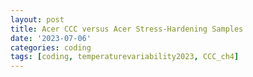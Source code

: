 ```yaml
---
layout: post
title: Acer CCC versus Acer Stress-Hardening Samples
date: '2023-07-06'
categories: coding
tags: [coding, temperaturevariability2023, CCC_ch4]
---
```


